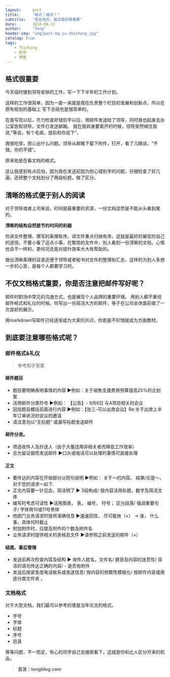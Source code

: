 ```yaml
---
layout:     post
title:      "格式！格式！"
subtitle:   "有些地方，格式真的很重要"
date:       2016-06-22
author:     "Teng"
header-img: "img/post-bg-js-zhichang.jpg"
catalog: true
tags:
    - Thinking
    - 职场
    - 博客
---
```

## 格式很重要

今天临时接到领导安排的工作，写一下下半年的工作计划。

这样的工作很简单，因为一直一来就是我在负责整个栏目的发展和创新点，所以在原有规划的基础上
写下总结也是很简单的。

在我写完以后，尽力检查好错别字以后，用邮件发送给了领导，同时我也起身去办公室告知领导，文件已发送邮箱。
就在我转身要离开的时候，领导突然喊住我说,"等会，有个毛病，提前和你说下"。

我很吃惊，担心出什么问题。领导从邮箱下载下附件，打开，看了几眼说，“不错，你的不错”。

原来他是在看文档的格式。

这让我感到有点后怕，因为我在发送前因为担心错别字的问题，仔细检查了好几遍，还把整个文档划分了两级标题，做了区分。

## 清晰的格式便于别人的阅读

对于领导或者上司来说，时间是最重要的资源，一份文档显然是不能从头看到尾的。

**清晰的结构自然是节约时间的利器**

你讲文件整理、撰写的条理有序，讲文件重点归纳有序，这就是最好的展现你自己的途径。不要小看了这点小事，在繁琐的文件中，别人看到一份清晰的文档，心情也会不一样的，更何况还是对提升效率大大有帮助的。

做出清晰条理的目录还便于领导或者秘书对文件的整理和汇总，这样的为别人多想一步的心思，是每个人都要学习的。

## 不仅文档格式重要，你是否注意把邮件写好呢？

邮件时职场中常见的沟通方式，也是展现个人品牌的重要环境。
再别人都不重视邮件格式和礼仪的时候，你写出一份简洁大方的邮件，等于在公司全体面前做了一次良好的展示。

用markdown写邮件已经逐渐成为大家的共识，你若是不珍惜就成为方面教材。

## 到底要注意哪些格式呢？
### 邮件格式&礼仪

> 参考知乎答案

#### 邮件题目
- 题目要明确表明事情的内容 ▶例如：关于销售支援费用预算提高25%的企划案
- 活用邮件分类符号 ▶例如： 【公告】- 9月8日 与A项目相关的会议
- 回信题目概括前面进行内容 ▶例如：【张三-可以出席会议】Re:关于出席上半年订单状况的会议的邀请
- 请注意勿以“无标题” 或漏写标题发送邮件

#### 邮件分发。
- 筛选收件人及抄送人（由于大量选用非相关者而降低工作效率）
- 忌为留证据而发送邮件 ▶口头或电话可以处理的事情可直接处理

#### 正文
- 要传达的内容在开始部分以短句说明
▶例如： 关于～的内容。 结果/论是～。 对于您的请求～如下.
- 正文内容要一针见血，简洁明了 ▶ 3段构成/ 按内容活用标题，数字及简洁文体
- 编写时考虑可读性 ▶活用图表， 表， 编号， 符号； 区分段落/ 强调重要句子/ 字体用10或11号黑体
- 他部门业务请求时提供准确信息 ▶速速回信， 尽可能快（×） → 谁， 什么事，具体何时截止
- 附加附件时，应提及附件的个数及附件名
- 业务请求时提供相关的表格及文件 ▶请参照之前发送的邮件（×）

#### 结尾、事后管理
- 发送前再次检查内容及结构
▶ 收件人姓名，文件名/ 题目及内容的连贯性/ 简洁的语句传达正确的内容/ - 是否有附件
- 发送后按紧急度电话联系或发送信息/ 按内容的频繁性模板化/ 按邮件内容或用途分类文件夹 。

### 文档格式
对于大型文档，我们最可以参考的便是当年论文的格式。
- 字号
- 字体
- 标题
- 序号
- 目录

等等问题，不一而足，有心的同学自己去搜索看下，这就是你和比人区分开来的机会。

> **首发：tengblog.com**
